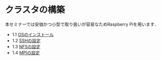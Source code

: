 # クラスタの構築

本セミナーでは安価かつ小型で取り扱いが容易なためRaspberry Piを用います．

- 1.1 [OSのインストール](./ch_1_1.md)
- 1.2 [SSHの設定](./ch_1_2.md)
- 1.3 [NFSの設定](./ch_1_3.md)
- 1.4 [MPIの設定](./ch_1_4.md)
